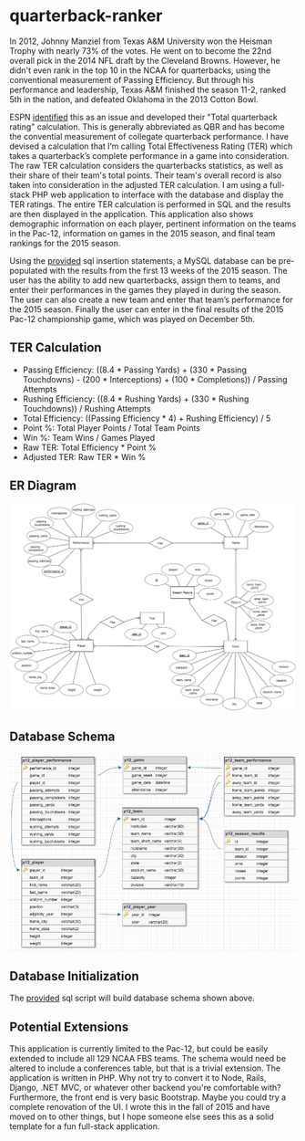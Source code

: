 # quarterback-ranker
In 2012, Johnny Manziel from Texas A&M University won the Heisman Trophy with nearly 73% of the votes. He went on to become the 22nd overall pick in the 2014 NFL draft by the Cleveland Browns. However, he didn't even rank in the top 10 in the NCAA for quarterbacks, using the conventional measurement of Passing Efficiency. But through his performance and leadership, Texas A&M finished the season 11-2, ranked 5th in the nation, and defeated Oklahoma in the 2013 Cotton Bowl.

ESPN [identified](http://www.espn.com/college-football/story/_/id/9612585/total-quarterback-rating-college-football) this as an issue and developed their "Total quarterback rating" calculation. This is generally abbreviated as QBR and has become the convential measurement of collegate quarterback performance. I have devised a calculation that I’m calling Total Effectiveness Rating (TER) which takes a quarterback’s complete performance in a game into consideration. The raw TER calculation considers the quarterbacks statistics, as well as their share of their team's total points. Their team's overall record is also taken into consideration in the adjusted TER calculation. I am using a full-stack PHP web application to interface with the database and display the TER ratings. The entire TER calculation is performed in SQL and the results are then displayed in the application. This application also shows demographic information on each player, pertinent information on the teams in the Pac-12, information on games in the 2015 season, and final team rankings for the 2015 season.

Using the [provided](/sql/table_insertions.sql) sql insertion statements, a MySQL database can be pre-populated with the results from the first 13 weeks of the 2015 season. The user has the ability to add new quarterbacks, assign them to teams, and enter their performances in the games they played in during the season. The user can also create a new team and enter that team’s performance for the 2015 season. Finally the user can enter in the final results of the 2015 Pac-12 championship game, which was played on December 5th.

## TER Calculation
* Passing Efficiency: ((8.4 * Passing Yards) + (330 * Passing Touchdowns) - (200 * Interceptions) + (100 * Completions)) / Passing Attempts
* Rushing Efficiency: ((8.4 * Rushing Yards) + (330 * Rushing Touchdowns)) / Rushing Attempts
* Total Efficiency: ((Passing Efficiency * 4) + Rushing Efficiency) / 5
* Point %: Total Player Points / Total Team Points
* Win %: Team Wins / Games Played
* Raw TER: Total Efficiency * Point %
* Adjusted TER: Raw TER * Win %

## ER Diagram
![ER Diagram](/images/er.png)

## Database Schema
![Database Schema](/images/schema.png)

## Database Initialization
The [provided](/sql/table_definitions.sql) sql script will build database schema shown above. 

## Potential Extensions
This application is currently limited to the Pac-12, but could be easily extended to include all 129 NCAA FBS teams. The schema would need be altered to include a conferences table, but that is a trivial extension. The application is written in PHP. Why not try to convert it to Node, Rails, Django, .NET MVC, or whatever other backend you're comfortable with? Furthermore, the front end is very basic Bootstrap. Maybe you could try a complete renovation of the UI. I wrote this in the fall of 2015 and have moved on to other things, but I hope someone else sees this as a solid template for a fun full-stack application. 

